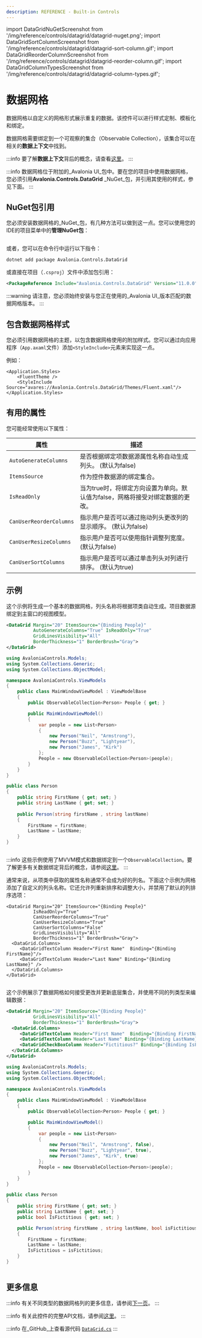 ```yaml
---
description: REFERENCE - Built-in Controls
---
```


import DataGridNuGetScreenshot from '/img/reference/controls/datagrid/datagrid-nuget.png';
import DataGridSortColumnScreenshot from '/img/reference/controls/datagrid/datagrid-sort-column.gif';
import DataGridReorderColumnScreenshot from '/img/reference/controls/datagrid/datagrid-reorder-column.gif';
import DataGridColumnTypesScreenshot from '/img/reference/controls/datagrid/datagrid-column-types.gif';

# 数据网格

数据网格以自定义的网格形式展示重复的数据。该控件可以进行样式定制、模板化和绑定。

数据网格需要绑定到一个可观察的集合（Observable Collection），该集合可以在相关的**数据上下文**中找到。

:::info
要了解**数据上下文**背后的概念，请查看[这里](../../../basics/data/data-binding/data-context)。
:::

:::info
数据网格位于附加的_Avalonia UI_包中。要在您的项目中使用数据网格，您必须引用**Avalonia.Controls.DataGrid** _NuGet_包，并引用其使用的样式，参见下面。
:::

## NuGet包引用

您必须安装数据网格的_NuGet_包，有几种方法可以做到这一点。您可以使用您的IDE的项目菜单中的**管理NuGet包**：

<img src={DataGridNuGetScreenshot} alt="" />

或者，您可以在命令行中运行以下指令：

```bash
dotnet add package Avalonia.Controls.DataGrid
```

或直接在项目（`.csproj`）文件中添加包引用：

```xml
<PackageReference Include="Avalonia.Controls.DataGrid" Version="11.0.0" />
```

:::warning
请注意，您必须始终安装与您正在使用的_Avalonia UI_版本匹配的数据网格版本。
:::

## 包含数据网格样式

您必须引用数据网格的主题，以包含数据网格使用的附加样式。您可以通过向应用程序（`App.axaml`文件）添加`<StyleInclude>`元素来实现这一点。

例如：

```markup
<Application.Styles>
    <FluentTheme />
    <StyleInclude Source="avares://Avalonia.Controls.DataGrid/Themes/Fluent.xaml"/>
</Application.Styles>
```

## 有用的属性

您可能经常使用以下属性：

| 属性                      | 描述                                                                                                                         |
|-------------------------| ---------------------------------------------------------------------------------------------------------------------------- |
| `AutoGenerateColumns`   | 是否根据绑定项数据源属性名称自动生成列头。 (默认为false)                                                                   |
| `ItemsSource`           | 作为控件数据源的绑定集合。                                                                                                  |
| `IsReadOnly`            | 当为true时，将绑定方向设置为单向。默认值为false，网格将接受对绑定数据的更改。                                              |
| `CanUserReorderColumns` | 指示用户是否可以通过拖动列头更改列的显示顺序。 (默认为false)                                                               |
| `CanUserResizeColumns`  | 指示用户是否可以使用指针调整列宽度。 (默认为false)                                                                         |
| `CanUserSortColumns`    | 指示用户是否可以通过单击列头对列进行排序。 (默认为true)                                                                    |

## 示例

这个示例将生成一个基本的数据网格，列头名称将根据项类自动生成。项目数据源绑定到主窗口的视图模型。

```xml
<DataGrid Margin="20" ItemsSource="{Binding People}" 
          AutoGenerateColumns="True" IsReadOnly="True" 
          GridLinesVisibility="All"
          BorderThickness="1" BorderBrush="Gray">
</DataGrid>
```

```csharp title='C#视图模型'
using AvaloniaControls.Models;
using System.Collections.Generic;
using System.Collections.ObjectModel;

namespace AvaloniaControls.ViewModels
{
    public class MainWindowViewModel : ViewModelBase
    {
        public ObservableCollection<Person> People { get; }

        public MainWindowViewModel()
        {
            var people = new List<Person> 
            {
                new Person("Neil", "Armstrong"),
                new Person("Buzz", "Lightyear"),
                new Person("James", "Kirk")
            };
            People = new ObservableCollection<Person>(people);
        }
    }
}
```

```csharp title='C#项类'
public class Person
{
    public string FirstName { get; set; }
    public string LastName { get; set; }
    
    public Person(string firstName , string lastName)
    {
        FirstName = firstName;
        LastName = lastName;
    }
}
```

<img src={DataGridSortColumnScreenshot} alt="" />

:::info
这些示例使用了MVVM模式和数据绑定到一个`ObservableCollection`。要了解更多有关数据绑定背后的概念，请参阅[这里](../../../basics/data/data-binding)。
:::

通常来说，从项类中获取的属性名称通常不会成为好的列名。下面这个示例为网格添加了自定义的列头名称。它还允许列重新排序和调整大小，并禁用了默认的列排序选项：

```markup
<DataGrid Margin="20" ItemsSource="{Binding People}"
          IsReadOnly="True"
          CanUserReorderColumns="True"
          CanUserResizeColumns="True"
          CanUserSortColumns="False"
          GridLinesVisibility="All"
          BorderThickness="1" BorderBrush="Gray">
  <DataGrid.Columns>
     <DataGridTextColumn Header="First Name"  Binding="{Binding FirstName}"/>
     <DataGridTextColumn Header="Last Name" Binding="{Binding LastName}" />
  </DataGrid.Columns>
</DataGrid>
```

<img src={DataGridReorderColumnScreenshot} alt="" />

这个示例展示了数据网格如何接受更改并更新底层集合，并使用不同的列类型来编辑数据：

```xml
<DataGrid Margin="20" ItemsSource="{Binding People}"        
          GridLinesVisibility="All"
          BorderThickness="1" BorderBrush="Gray">
  <DataGrid.Columns>
     <DataGridTextColumn Header="First Name"  Binding="{Binding FirstName}"/>
     <DataGridTextColumn Header="Last Name" Binding="{Binding LastName}" />
     <DataGridCheckBoxColumn Header="Fictitious?" Binding="{Binding IsFictitious}" />
  </DataGrid.Columns>
</DataGrid>
```

```csharp title='C#视图模型'
using AvaloniaControls.Models;
using System.Collections.Generic;
using System.Collections.ObjectModel;

namespace AvaloniaControls.ViewModels
{
    public class MainWindowViewModel : ViewModelBase
    {
        public ObservableCollection<Person> People { get; }

        public MainWindowViewModel()
        {
            var people = new List<Person> 
            {
                new Person("Neil", "Armstrong", false),
                new Person("Buzz", "Lightyear", true),
                new Person("James", "Kirk", true)
            };
            People = new ObservableCollection<Person>(people);
        }
    }
}
```

```csharp title='C#项类'
public class Person
{
    public string FirstName { get; set; }
    public string LastName { get; set; }
    public bool IsFictitious { get; set; }

    public Person(string firstName , string lastName, bool isFictitious)
    {
        FirstName = firstName;
        LastName = lastName;
        IsFictitious = isFictitious;
    }
}
```

<img src={DataGridColumnTypesScreenshot} alt="" />

## 更多信息

:::info
有关不同类型的数据网格列的更多信息，请参阅[下一页](datagridcolumns.md)。
:::

:::info
有关此控件的完整API文档，请参阅[这里](http://reference.avaloniaui.net/api/Avalonia.Controls/DataGrid/)。
:::

:::info
在_GitHub_上查看源代码 [`DataGrid.cs`](https://github.com/AvaloniaUI/Avalonia/blob/master/src/Avalonia.Controls.DataGrid/DataGrid.cs)
:::
